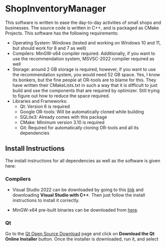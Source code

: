 # ShopInventoryManager

This software is written to ease the day-to-day activities of small shops and businesses. The source code is written in C++, and is packaged as CMake Projects. This software has the following requirements:

- Operating System: Windows (tested and working on Windows 10 and 11, but should work for 8 and 7 as well)
- Compilers: MinGW-x64 compiler required. Additionally, if you want to use the recommendation system, MSVSC-2022 compiler required as well
- Storage: around 2 GB storage is required, however, if you want to use the recommendation system, you would need 52 GB space. Yes, I know its bonkers, but the fine people at OR-tools are to blame for this. They have written their CMakeLists.txt in such a way that it is difficult to just build and use the components that are required by optimizer. Still trying to figure out how to reduce the space required.
-  Libraries and Frameworks:
    - Qt: Version 6 is required
    - Google OR-tools: Will be automatically cloned while building
    - SQLite3: Already comes with this package
    - CMake: Minimum version 3.10 is required
    - Git: Required for automatically cloning OR-tools and all its dependencies

## Install Instructions

The install instructions for all dependencies as well as the software is given here:

### Compilers

- Visual Studio 2022 can be downloaded by going to this [link](https://visualstudio.microsoft.com/downloads) and downloading  **Visual Studio with C++**. Then just follow the install instructions to install it correctly.

- MinGW-x64 pre-built binaries can be downloaded from [here](drive.google.com).


### Qt
Go to the [Qt Open Source Download](https://www.qt.io/download-open-source?hsCtaTracking=9f6a2170-a938-42df-a8e2-a9f0b1d6cdce%7C6cb0de4f-9bb5-4778-ab02-bfb62735f3e5) page and click on **Download the Qt Online Installer** button. Once the installer is downloaded, run it, and select 





